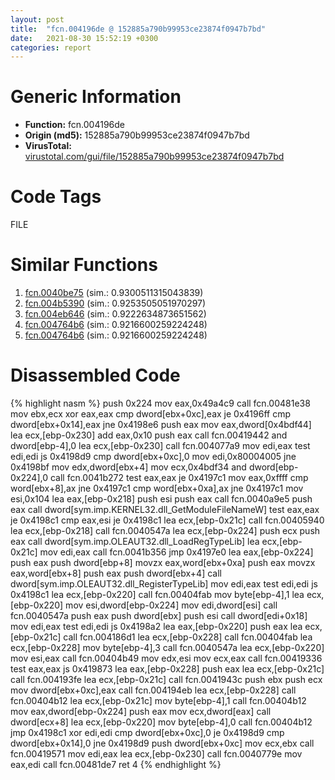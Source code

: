 ```yaml
---
layout: post
title:  "fcn.004196de @ 152885a790b99953ce23874f0947b7bd"
date:   2021-08-30 15:52:19 +0300
categories: report
---
```


# Generic Information
- **Function:** fcn.004196de
- **Origin (md5):** 152885a790b99953ce23874f0947b7bd
- **VirusTotal:** [virustotal.com/gui/file/152885a790b99953ce23874f0947b7bd][virustotal_ref]

# Code Tags
<span class="tag" id="FILE">FILE</span>


# Similar Functions

1. [fcn.0040be75][similar_1_ref] (sim.: 0.9300511315043839)
2. [fcn.004b5390][similar_2_ref] (sim.: 0.9253505051970297)
3. [fcn.004eb646][similar_3_ref] (sim.: 0.9222634873651562)
4. [fcn.004764b6][similar_4_ref] (sim.: 0.9216600259224248)
5. [fcn.004764b6][similar_5_ref] (sim.: 0.9216600259224248)


# Disassembled Code

{% highlight nasm %}
push 0x224
mov eax,0x49a4c9
call fcn.00481e38
mov ebx,ecx
xor eax,eax
cmp dword[ebx+0xc],eax
je 0x4196ff
cmp dword[ebx+0x14],eax
jne 0x4198e6
push eax
mov eax,dword[0x4bdf44]
lea ecx,[ebp-0x230]
add eax,0x10
push eax
call fcn.00419442
and dword[ebp-4],0
lea ecx,[ebp-0x230]
call fcn.004077a9
mov edi,eax
test edi,edi
js 0x4198d9
cmp dword[ebx+0xc],0
mov edi,0x80004005
jne 0x4198bf
mov edx,dword[ebx+4]
mov ecx,0x4bdf34
and dword[ebp-0x224],0
call fcn.0041b272
test eax,eax
je 0x4197c1
mov eax,0xffff
cmp word[ebx+8],ax
jne 0x4197c1
cmp word[ebx+0xa],ax
jne 0x4197c1
mov esi,0x104
lea eax,[ebp-0x218]
push esi
push eax
call fcn.0040a9e5
push eax
call dword[sym.imp.KERNEL32.dll_GetModuleFileNameW]
test eax,eax
je 0x4198c1
cmp eax,esi
je 0x4198c1
lea ecx,[ebp-0x21c]
call fcn.00405940
lea ecx,[ebp-0x218]
call fcn.0040547a
lea ecx,[ebp-0x224]
push ecx
push eax
call dword[sym.imp.OLEAUT32.dll_LoadRegTypeLib]
lea ecx,[ebp-0x21c]
mov edi,eax
call fcn.0041b356
jmp 0x4197e0
lea eax,[ebp-0x224]
push eax
push dword[ebp+8]
movzx eax,word[ebx+0xa]
push eax
movzx eax,word[ebx+8]
push eax
push dword[ebx+4]
call dword[sym.imp.OLEAUT32.dll_RegisterTypeLib]
mov edi,eax
test edi,edi
js 0x4198c1
lea ecx,[ebp-0x220]
call fcn.00404fab
mov byte[ebp-4],1
lea ecx,[ebp-0x220]
mov esi,dword[ebp-0x224]
mov edi,dword[esi]
call fcn.0040547a
push eax
push dword[ebx]
push esi
call dword[edi+0x18]
mov edi,eax
test edi,edi
js 0x4198a2
lea eax,[ebp-0x220]
push eax
lea ecx,[ebp-0x21c]
call fcn.004186d1
lea ecx,[ebp-0x228]
call fcn.00404fab
lea ecx,[ebp-0x228]
mov byte[ebp-4],3
call fcn.0040547a
lea ecx,[ebp-0x220]
mov esi,eax
call fcn.00404b49
mov edx,esi
mov ecx,eax
call fcn.00419336
test eax,eax
js 0x419873
lea eax,[ebp-0x228]
push eax
lea ecx,[ebp-0x21c]
call fcn.004193fe
lea ecx,[ebp-0x21c]
call fcn.0041943c
push ebx
push ecx
mov dword[ebx+0xc],eax
call fcn.004194eb
lea ecx,[ebp-0x228]
call fcn.00404b12
lea ecx,[ebp-0x21c]
mov byte[ebp-4],1
call fcn.00404b12
mov eax,dword[ebp-0x224]
push eax
mov ecx,dword[eax]
call dword[ecx+8]
lea ecx,[ebp-0x220]
mov byte[ebp-4],0
call fcn.00404b12
jmp 0x4198c1
xor edi,edi
cmp dword[ebx+0xc],0
je 0x4198d9
cmp dword[ebx+0x14],0
jne 0x4198d9
push dword[ebx+0xc]
mov ecx,ebx
call fcn.00419571
mov edi,eax
lea ecx,[ebp-0x230]
call fcn.0040779e
mov eax,edi
call fcn.00481de7
ret 4
{% endhighlight %}


[similar_1_ref]: /report/fcn.0040be75@418e0921f3a9bd4f5bc0dcc59623b5a1
[similar_2_ref]: /report/fcn.004b5390@9c2b894b84f59672d8be2e984066f76f
[similar_3_ref]: /report/fcn.004eb646@9c2b894b84f59672d8be2e984066f76f
[similar_4_ref]: /report/fcn.004764b6@912f1d013a0d6151bc7a7cef6da1b2a0
[similar_5_ref]: /report/fcn.004764b6@152885a790b99953ce23874f0947b7bd
[virustotal_ref]: https://www.virustotal.com/gui/file/152885a790b99953ce23874f0947b7bd